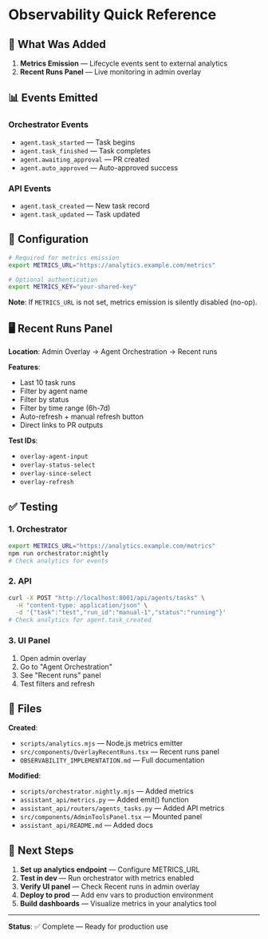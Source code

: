 # Observability Quick Reference

## 🎯 What Was Added

1. **Metrics Emission** — Lifecycle events sent to external analytics
2. **Recent Runs Panel** — Live monitoring in admin overlay

## 📊 Events Emitted

### Orchestrator Events
- `agent.task_started` — Task begins
- `agent.task_finished` — Task completes
- `agent.awaiting_approval` — PR created
- `agent.auto_approved` — Auto-approved success

### API Events
- `agent.task_created` — New task record
- `agent.task_updated` — Task updated

## 🔧 Configuration

```bash
# Required for metrics emission
export METRICS_URL="https://analytics.example.com/metrics"

# Optional authentication
export METRICS_KEY="your-shared-key"
```

**Note**: If `METRICS_URL` is not set, metrics emission is silently disabled (no-op).

## 🖥️ Recent Runs Panel

**Location**: Admin Overlay → Agent Orchestration → Recent runs

**Features**:
- Last 10 task runs
- Filter by agent name
- Filter by status
- Filter by time range (6h-7d)
- Auto-refresh + manual refresh button
- Direct links to PR outputs

**Test IDs**:
- `overlay-agent-input`
- `overlay-status-select`
- `overlay-since-select`
- `overlay-refresh`

## ✅ Testing

### 1. Orchestrator
```bash
export METRICS_URL="https://analytics.example.com/metrics"
npm run orchestrator:nightly
# Check analytics for events
```

### 2. API
```bash
curl -X POST "http://localhost:8001/api/agents/tasks" \
  -H "content-type: application/json" \
  -d '{"task":"test","run_id":"manual-1","status":"running"}'
# Check analytics for agent.task_created
```

### 3. UI Panel
1. Open admin overlay
2. Go to "Agent Orchestration"
3. See "Recent runs" panel
4. Test filters and refresh

## 📁 Files

**Created**:
- `scripts/analytics.mjs` — Node.js metrics emitter
- `src/components/OverlayRecentRuns.tsx` — Recent runs panel
- `OBSERVABILITY_IMPLEMENTATION.md` — Full documentation

**Modified**:
- `scripts/orchestrator.nightly.mjs` — Added metrics
- `assistant_api/metrics.py` — Added emit() function
- `assistant_api/routers/agents_tasks.py` — Added API metrics
- `src/components/AdminToolsPanel.tsx` — Mounted panel
- `assistant_api/README.md` — Added docs

## 🚀 Next Steps

1. **Set up analytics endpoint** — Configure METRICS_URL
2. **Test in dev** — Run orchestrator with metrics enabled
3. **Verify UI panel** — Check Recent runs in admin overlay
4. **Deploy to prod** — Add env vars to production environment
5. **Build dashboards** — Visualize metrics in your analytics tool

---

**Status**: ✅ Complete — Ready for production use
